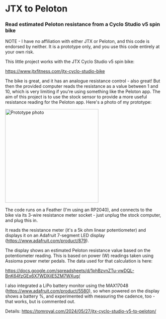 # JTX to Peloton

### Read estimated Peloton resistance from a Cyclo Studio v5 spin bike

NOTE - I have no affiliation with either JTX or Peloton, and this code is endorsed by neither. It is a prototype only, and you use this code entirely at your own risk.

This little project works with the JTX Cyclo Studio v5 spin bike:

https://www.jtxfitness.com/jtx-cyclo-studio-bike

The bike is great, and it has an analogue resistance control - also great! But then the provided computer reads the resistance as a value between 1 and 10, which is very limiting if you're using something like the Peloton app. The aim of this project is to use the stock sensor to provide a more useful resistance reading for the Peloton app. Here's a photo of my prototype:

<img src="https://tomroyal.com/wp-content/uploads/2024/05/IMG_1953-1-1536x2048.jpeg" alt="Prototype photo" style="width:300px;"/>

The code runs on a Feather (I'm using an RP2040), and connects to the bike via its 3-wire resistance meter socket - just unplug the stock computer, and plug this in. 

It reads the resistance meter (it's a 5k ohm linear potentiometer) and displays it on an Adafruit 7-segment LED display (https://www.adafruit.com/product/879). 

The display shows an estimated Peloton resistance value based on the potentiometer reading. This is based on power (W) readings taken using Assioma power meter pedals. The data used for that calculation is here:

https://docs.google.com/spreadsheets/d/1phBzvnZTu-vwDQL-BnK64fzGEx6X7WDXilE5ZM7WXug/

I also integrated a LiPo battery monitor using the MAX17048 (https://www.adafruit.com/product/5580), so when powered on the display shows a battery %, and experimented with measuring the cadence, too - that works, but is commented out.

Details: https://tomroyal.com/2024/05/27/jtx-cyclo-studio-v5-to-peloton/
